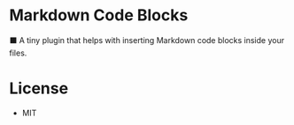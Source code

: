 # Markdown Code Blocks

⬛ A tiny plugin that helps with inserting Markdown code blocks inside your files.

# License

- MIT
